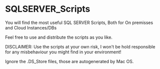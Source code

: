 # SQLSERVER_Scripts
You will find the most useful SQL SERVER Scripts, Both for On premisses and Cloud Instances/DBs

Feel free to use and distribute the scripts as you like.

DISCLAIMER: Use the scripts at your own risk, I won't be hold responsible for any misbehaviour you might find in your environment!

Ignore the .DS_Store files, those are autogenerated by Mac OS.
